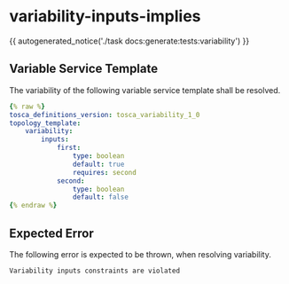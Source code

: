 # variability-inputs-implies

{{ autogenerated_notice('./task docs:generate:tests:variability') }}


## Variable Service Template

The variability of the following variable service template shall be resolved.

```yaml linenums="1"
{% raw %}
tosca_definitions_version: tosca_variability_1_0
topology_template:
    variability:
        inputs:
            first:
                type: boolean
                default: true
                requires: second
            second:
                type: boolean
                default: false
{% endraw %}
```





## Expected Error

The following error is expected to be thrown, when resolving variability.

```text linenums="1"
Variability inputs constraints are violated
```
